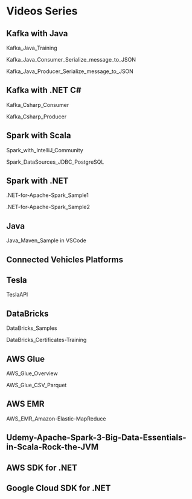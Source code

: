 # Videos Series

## Kafka with Java

Kafka_Java_Training

Kafka_Java_Consumer_Serialize_message_to_JSON

Kafka_Java_Producer_Serialize_message_to_JSON



## Kafka with .NET C#

Kafka_Csharp_Consumer

Kafka_Csharp_Producer


## Spark with Scala

Spark_with_IntelliJ_Community 

Spark_DataSources_JDBC_PostgreSQL 


## Spark with .NET

.NET-for-Apache-Spark_Sample1

.NET-for-Apache-Spark_Sample2




## Java

Java_Maven_Sample in VSCode


## Connected Vehicles Platforms


## Tesla

TeslaAPI


## DataBricks

DataBricks_Samples

DataBricks_Certificates-Training

## AWS Glue

AWS_Glue_Overview

AWS_Glue_CSV_Parquet


## AWS EMR

AWS_EMR_Amazon-Elastic-MapReduce

## Udemy-Apache-Spark-3-Big-Data-Essentials-in-Scala-Rock-the-JVM

## 

## AWS SDK for .NET



## Google Cloud SDK for .NET







